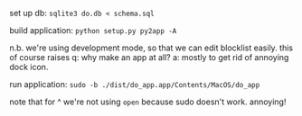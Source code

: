 set up db: `sqlite3 do.db < schema.sql`

build application: `python setup.py py2app -A`

n.b. we're using development mode, so that we can edit blocklist easily.
this of course raises q: why make an app at all?
a: mostly to get rid of annoying dock icon.

run application: `sudo -b ./dist/do_app.app/Contents/MacOS/do_app`

note that for ^ we're not using `open` because sudo doesn't work. annoying!
